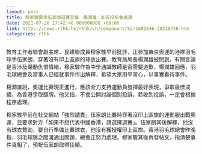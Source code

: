 ```yaml
---
layout: post
title: 穆家駿要求伍家朗退賽言論　楊潤雄︰如有投訴會處理
date: 2021-07-26 17:42:40.000000000 +08:00
link: https://news.rthk.hk/rthk/ch/component/k2/1602646-20210726.htm
categories: rthk
---
```


教育工作者聯會副主席、民建聯成員穆家駿早前批評，正參加東京奧運的港隊羽毛球手伍家朗，穿著沒有印上區旗的球衣出賽。教育局局長楊潤雄被問到，有關言論是否涉及煽動仇恨情緒，穆家駿作為中學通識教師是否需要道歉，楊潤雄回應，羽毛球總會及當事人已經就事件作出解釋，希望大家用平常心，以事實看待事件。

楊潤雄說，奧運比賽現正進行，應該全力支持運動員發揮最好表現，爭取最佳成績，為香港爭取獎牌。他又指，不會公開討論個別投訴，若收到投訴，一定會根據程序處理。

穆家駿早前在社交網站「強烈譴責」伍家朗比賽時穿著沒印上區旗的運動服出戰奧運，並要求對方「如果不想代表中國香港，請選擇退賽」。伍家朗其後解釋，他沒有球衣贊助，要自行準備比賽球衣，他沒有獲授權印上區旗。香港羽毛球總會昨晚指，羽毛球隊之間溝通出問題，總會正努力處理。穆家駿其後再發帖文，指清楚事件真相了，預祝伍家朗取得佳績。
